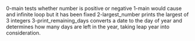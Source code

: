 0-main tests whether number is positive or negative
1-main would cause and infinite loop but it has been fixed
2-largest_number prints the largest of 3 integers
3-print_remaining_days converts a date to the day of year and determines how
many days are left in the year, taking leap year into consideration.
